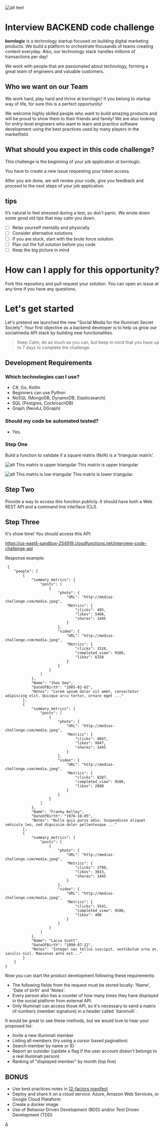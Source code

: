 ![alt text](http://branding.bornlogic.com.s3-website-sa-east-1.amazonaws.com/static/files-download/logo/logo-roxo.svg 'Bornlogic')

# Interview BACKEND code challenge

**bornlogic** is a technology startup focused on building digital marketing products. We build a platform to orchestrate thousands of teams creating content everyday. Also, our technology stack handles millions of transactions per day!

We work with people that are passionated about technology, forming a great team of engineers and valuable customers.

## Who we want on our Team

We work hard, play hard and thrive at bornlogic! if you belong to startup way of life, for sure this is a perfect opportunity!

We welcome highly skilled people who want to build amazing products and will be proud to show them to their friends and family! We are also looking for entry-level engineers who want to learn and practice software development using the best practices used by many players in the marketfield.

## What should you expect in this code challenge?

This challenge is the beginning of your job application at bornlogic. 

You have to create a new issue requesting your token access.

After you are done, we will review your code, give you feedback and proceed to the next steps of your job application.


## tips
It’s natural to feel stressed during a test, so don’t panic. We wrote down some good old tips that may calm you down.

- [ ] Relax yourself mentally and physically
- [ ] Consider alternative solutions
- [ ] If you are stuck, start with the brute force solution
- [ ] Plan out the full solution before you code
- [ ] Keep the big picture in mind

# How can I apply for this opportunity?
Fork this repository and pull request your solution. 
You can open an issue at any time if you have any questions.

# Let's get started 

Let's pretend we launched the new "Social Media for the Illuminati Secret Society". 
Your first objective as a backend developer is to help us grow our socialmedia API stack by building new functionalities.

> Keep Calm, do as much as you can, but keep in mind that you have up to 7 days to complete the challenge.

## Development Requirements

### Which technologies can I use?
- C#, Go, Kotlin
- Beginners can use Python
- NoSQL (MongoDB, DynamoDB, Elasticsearch)
- SQL (Postgres, CockroachDB)
- Graph (Neo4J, DGraph)

### Should my code be automated tested?
- Yes.

### Step One 

Build a function to validate if a square matrix (NxN) is a 'triangular matrix'. 

![alt This matrix is upper triangular](https://wikimedia.org/api/rest_v1/media/math/render/svg/d2ed83943adf49954804bdfa12ca1bb4b278a64d)
This matrix is upper triangular

![alt This matrix is low triangular](https://wikimedia.org/api/rest_v1/media/math/render/svg/3fc7115ee860d2758e890e4de5217aafb89d90e6)
This matrix is lower triangular.

## Step Two

Provide a way to access this function publicly. It should have both a Web REST API and a command line interface (CLI).

## Step Three

It's show time! You should access this API:

https://us-east4-sandbox-254919.cloudfunctions.net/interview-code-challenge-api

Response example:

     {
        "people": [
            {
                "summary_metrics": {
                    "posts": [
                        {
                            "photo": {
                                "URL": "http://medias-challenge.com/media.jpeg",
                                "Metrics": {
                                    "clicks": 495,
                                    "likes": 5466,
                                    "shares": 1445
                                }
                            },
                            "video": {
                                "URL": "http://medias-challenge.com/media.jpeg",
                                "Metrics": {
                                    "clicks": 1528,
                                    "completed_view": 9106,
                                    "likes": 6258
                                }
                            }
                        }
                    ]
                },
                "Name": "Jhon Doe",
                "DateOfBirth": "1985-02-02",
                "Notes": "Lorem ipsum dolor sit amet, consectetur adipiscing elit. Quisque arcu tortor, ornare eget ..."
            },
            {
                "summary_metrics": {
                    "posts": [
                        {
                            "photo": {
                                "URL": "http://medias-challenge.com/media.jpeg",
                                "Metrics": {
                                    "clicks": 8047,
                                    "likes": 9947,
                                    "shares": 1445
                                }
                            },
                            "video": {
                                "URL": "http://medias-challenge.com/media.jpeg",
                                "Metrics": {
                                    "clicks": 8287,
                                    "completed_view": 9106,
                                    "likes": 2888
                                }
                            }
                        }
                    ]
                },
                "Name": "Franky Kelley",
                "DateOfBirth": "1976-10-05",
                "Notes": "Nulla quis purus odio. Suspendisse aliquet vehicula leo, sed dignissim dolor pellentesque ..."
            },
            {
                "summary_metrics": {
                    "posts": [
                        {
                            "photo": {
                                "URL": "http://medias-challenge.com/media.jpeg",
                                "Metrics": {
                                    "clicks": 2790,
                                    "likes": 3015,
                                    "shares": 1445
                                }
                            },
                            "video": {
                                "URL": "http://medias-challenge.com/media.jpeg",
                                "Metrics": {
                                    "clicks": 5541,
                                    "completed_view": 9106,
                                    "likes": 408
                                }
                            }
                        }
                    ]
                },
                "Name": "Lacie Scott",
                "DateOfBirth": "1999-07-12",
                "Notes": "Integer nec tellus suscipit, vestibulum urna at, iaculis nisl. Maecenas ante est..."
            }
        ]
    }


Now you can start the product development following these requirements:

- The following fields from the request must be stored locally: 'Name', 'Date of birth' and 'Notes'.
- Every person also has a counter of how many times they have displayed in the social platform from external API.
- Only Illuminati can access those API, so it's necessary to send a matrix of numbers (member signature) in a header called ´itanimulli´.

It would be great to see these methods, but we would love to hear your proposed list:
- Invite a new illuminati member
- Listing all members (try using a cursor based pagination)
- Search member by name or ID
- Report an outsider (update a flag if the user account doesn't belongs to a real illuminati person)
- Ranking of "displayed member" by month (top five)


## BONUS

- Use best practices notes in [12-factors manifest](https://12factor.net) 
- Deploy and share it on a cloud service: Azure, Amazon Web Services, or Google Cloud Plataform 
- Create a docker image
- Use of Behavior Driven Development (BDD) and/or Test Driven Development (TDD)

Δ
